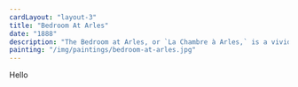 ```yaml
---
cardLayout: "layout-3"
title: "Bedroom At Arles"
date: "1888"
description: "The Bedroom at Arles, or `La Chambre à Arles,` is a vivid testament to my artistic exploration and the embodiment of my profound connection with the world around me. Painted in October 1888, it captures the essence of my personal haven, a place of solace and contemplation."
painting: "/img/paintings/bedroom-at-arles.jpg"
---
```


Hello
